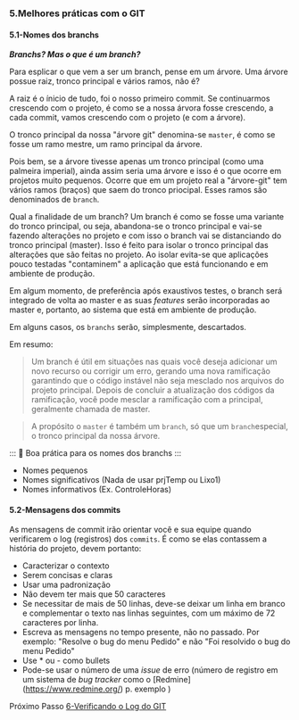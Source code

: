 ### 5.Melhores práticas com o GIT


#### 5.1-Nomes dos branchs

***Branchs? Mas o que é um branch?***

Para esplicar o que vem a ser um branch, pense em um árvore. Uma árvore possue raiz, tronco principal e vários ramos, não é?

A raiz é o ínicio de tudo, foi o nosso primeiro commit. Se continuarmos crescendo com o projeto, é como se a nossa árvora fosse crescendo, a cada commit, vamos crescendo com o projeto (e com a árvore).

O tronco principal da nossa "árvore git" denomina-se `master`, é como se fosse um ramo mestre, um ramo principal da árvore. 

Pois bem, se a árvore tivesse apenas um tronco principal (como uma palmeira imperial), ainda assim seria uma árvore e isso é o que ocorre em projetos muito pequenos. Ocorre que em um projeto real a "árvore-git" tem vários ramos (braços) que saem do tronco priocipal. Esses ramos são denominados de `branch`.

Qual a finalidade de um branch? Um branch é como se fosse uma variante do tronco principal, ou seja, abandona-se o tronco principal e vai-se fazendo alterações no projeto e com isso o branch vai se distanciando do tronco principal (master). Isso é feito para isolar o tronco principal das alterações que são feitas no projeto. Ao isolar evita-se que aplicações pouco testadas "contaminem" a aplicação que está funcionando e em ambiente de produção.

Em algum momento, de preferência após exaustivos testes, o branch será integrado de volta ao master e as suas *features* serão incorporadas ao master e, portanto, ao sistema que está em ambiente de produção. 

Em alguns casos, os `branchs` serão, simplesmente, descartados.

Em resumo:

> Um branch é útil em situações nas quais você deseja adicionar um novo recurso ou corrigir um erro, gerando uma nova ramificação garantindo que o código instável não seja mesclado nos arquivos do projeto principal. Depois de concluir a atualização dos códigos da ramificação, você pode mesclar a ramificação com a principal, geralmente chamada de master.

>A propósito o `master` é também um `branch`, só que um `branch`especial, o tronco principal da nossa árvore. 

::: :pushpin: Boa prática para os nomes dos branchs :::

- Nomes pequenos
- Nomes significativos (Nada de usar prjTemp ou Lixo1)
- Nomes informativos (Ex. ControleHoras)

#### 5.2-Mensagens dos commits

As mensagens de commit irão orientar você e sua equipe quando verificarem o log (registros) dos `commits`. É como se elas contassem a história do projeto, devem portanto:

- Caracterizar o contexto 
- Serem concisas e claras
- Usar uma padronização
- Não devem ter mais que 50 caracteres
- Se necessitar de mais de 50 linhas, deve-se deixar um linha em branco e complementar o texto nas linhas seguintes, com um máximo de 72 caracteres por linha.
- Escreva as mensagens no tempo presente, não no passado. Por exemplo: "Resolve o bug do menu Pedido" e não "Foi resolvido o bug do menu Pedido"
- Use * ou  - como bullets
- Pode-se usar o número de uma *issue* de erro (número de registro em um sistema de *bug tracker* como o [Redmine] (https://www.redmine.org/) p. exemplo )

Próximo Passo [6-Verificando o Log do GIT](../6-LogGit/README.md)


